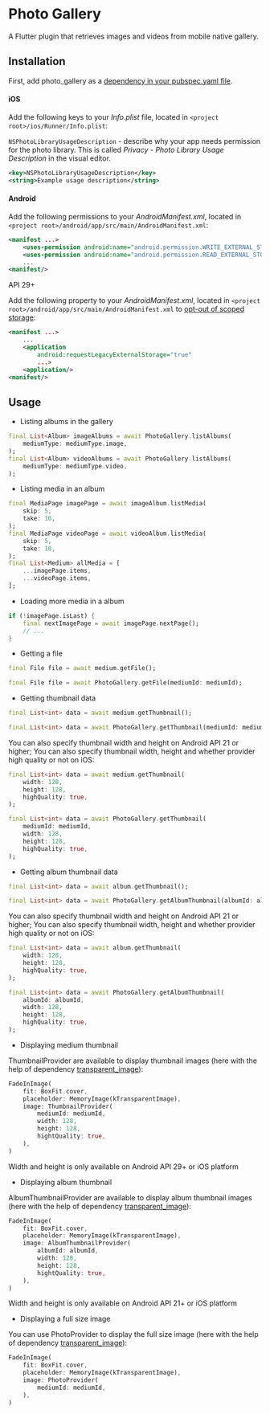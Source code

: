 # Photo Gallery

A Flutter plugin that retrieves images and videos from mobile native gallery.

## Installation

First, add photo_gallery as a [dependency in your pubspec.yaml file](https://flutter.dev/docs/development/packages-and-plugins/using-packages).

#### iOS
Add the following keys to your *Info.plist* file, located in ```<project root>/ios/Runner/Info.plist```:

```NSPhotoLibraryUsageDescription``` - describe why your app needs permission for the photo library. This is called *Privacy - Photo Library Usage Description* in the visual editor.

```xml
<key>NSPhotoLibraryUsageDescription</key>
<string>Example usage description</string>
```

#### Android
Add the following permissions to your *AndroidManifest.xml*, located in ```<project root>/android/app/src/main/AndroidManifest.xml```:

```xml
<manifest ...>
    <uses-permission android:name="android.permission.WRITE_EXTERNAL_STORAGE" />
    <uses-permission android:name="android.permission.READ_EXTERNAL_STORAGE" />
    ...
<manifest/>
```

API 29+

Add the following property to your *AndroidManifest.xml*, located in ```<project root>/android/app/src/main/AndroidManifest.xml``` to [opt-out of scoped storage](https://developer.android.com/training/data-storage/use-cases#opt-out-scoped-storage):
```xml
<manifest ...>
    ...
    <application
        android:requestLegacyExternalStorage="true"
        ...>
    <application/>
<manifest/>
```

## Usage

* Listing albums in the gallery
```dart
final List<Album> imageAlbums = await PhotoGallery.listAlbums(
    mediumType: mediumType.image,
);
final List<Album> videoAlbums = await PhotoGallery.listAlbums(
    mediumType: mediumType.video,
);
```
* Listing media in an album
```dart
final MediaPage imagePage = await imageAlbum.listMedia(
    skip: 5,
    take: 10,
);
final MediaPage videoPage = await videoAlbum.listMedia(
    skip: 5,
    take: 10,
);
final List<Medium> allMedia = [
    ...imagePage.items,
    ...videoPage.items,
];
```
* Loading more media in a album
```dart
if (!imagePage.isLast) {
    final nextImagePage = await imagePage.nextPage();
    // ...
}
```
* Getting a file
```dart
final File file = await medium.getFile();
```
```dart
final File file = await PhotoGallery.getFile(mediumId: mediumId);
```
* Getting thumbnail data
```dart
final List<int> data = await medium.getThumbnail();
```
```dart
final List<int> data = await PhotoGallery.getThumbnail(mediumId: mediumId);
```
You can also specify thumbnail width and height on Android API 21 or higher; You can also specify thumbnail width, height and whether provider high quality or not on iOS:
```dart
final List<int> data = await medium.getThumbnail(
    width: 128,
    height: 128,
    highQuality: true,
);
```
```dart
final List<int> data = await PhotoGallery.getThumbnail(
    mediumId: mediumId,
    width: 128,
    height: 128,
    highQuality: true,
);
```
* Getting album thumbnail data
```dart
final List<int> data = await album.getThumbnail();
```
```dart
final List<int> data = await PhotoGallery.getAlbumThumbnail(albumId: albumId);
```
You can also specify thumbnail width and height on Android API 21 or higher; You can also specify thumbnail width, height and whether provider high quality or not on iOS:
```dart
final List<int> data = await album.getThumbnail(
    width: 128,
    height: 128,
    highQuality: true,
);
```
```dart
final List<int> data = await PhotoGallery.getAlbumThumbnail(
    albumId: albumId,
    width: 128,
    height: 128,
    highQuality: true,
);
```
* Displaying medium thumbnail

ThumbnailProvider are available to display thumbnail images (here with the help of dependency [transparent_image](https://pub.dev/packages/transparent_image)):

```dart
FadeInImage(
    fit: BoxFit.cover,
    placeholder: MemoryImage(kTransparentImage),
    image: ThumbnailProvider(
        mediumId: mediumId,
        width: 128,
        height: 128,
        hightQuality: true,
    ),
)
```
Width and height is only available on Android API 29+ or iOS platform
* Displaying album thumbnail

AlbumThumbnailProvider are available to display album thumbnail images (here with the help of dependency [transparent_image](https://pub.dev/packages/transparent_image)):
```dart
FadeInImage(
    fit: BoxFit.cover,
    placeholder: MemoryImage(kTransparentImage),
    image: AlbumThumbnailProvider(
        albumId: albumId,
        width: 128,
        height: 128,
        hightQuality: true,
    ),
)
```
Width and height is only available on Android API 21+ or iOS platform
* Displaying a full size image

You can use PhotoProvider to display the full size image (here with the help of dependency [transparent_image](https://pub.dev/packages/transparent_image)):

```dart
FadeInImage(
    fit: BoxFit.cover,
    placeholder: MemoryImage(kTransparentImage),
    image: PhotoProvider(
        mediumId: mediumId,
    ),
)
```
